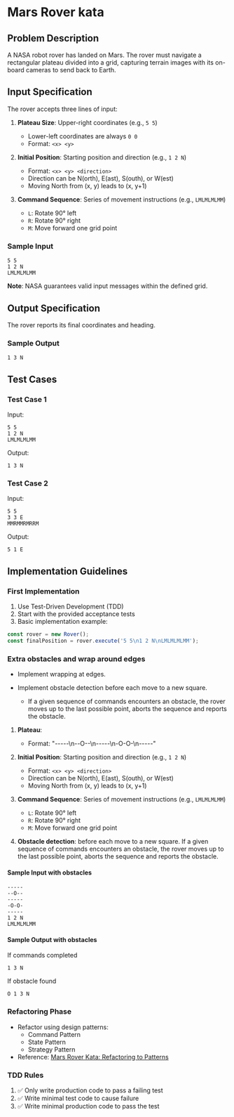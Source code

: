 # Mars Rover kata

## Problem Description

A NASA robot rover has landed on Mars. The rover must navigate a rectangular plateau divided into a grid, capturing terrain images with its on-board cameras to send back to Earth.

## Input Specification

The rover accepts three lines of input:

1. **Plateau Size**: Upper-right coordinates (e.g., `5 5`)

   - Lower-left coordinates are always `0 0`
   - Format: `<x> <y>`

2. **Initial Position**: Starting position and direction (e.g., `1 2 N`)

   - Format: `<x> <y> <direction>`
   - Direction can be N(orth), E(ast), S(outh), or W(est)
   - Moving North from (x, y) leads to (x, y+1)

3. **Command Sequence**: Series of movement instructions (e.g., `LMLMLMLMM`)
   - `L`: Rotate 90° left
   - `R`: Rotate 90° right
   - `M`: Move forward one grid point

### Sample Input

```text
5 5
1 2 N
LMLMLMLMM
```

**Note**: NASA guarantees valid input messages within the defined grid.

## Output Specification

The rover reports its final coordinates and heading.

### Sample Output

```text
1 3 N
```

## Test Cases

### Test Case 1

Input:

```text
5 5
1 2 N
LMLMLMLMM
```

Output:

```text
1 3 N
```

### Test Case 2

Input:

```text
5 5
3 3 E
MMRMMRMRRM
```

Output:

```text
5 1 E
```

## Implementation Guidelines

### First Implementation

1. Use Test-Driven Development (TDD)
2. Start with the provided acceptance tests
3. Basic implementation example:

```typescript
const rover = new Rover();
const finalPosition = rover.execute('5 5\n1 2 N\nLMLMLMLMM');
```

### Extra obstacles and wrap around edges

- Implement wrapping at edges.

- Implement obstacle detection before each move to a new square.
  - If a given sequence of commands encounters an obstacle, the rover moves up to the last possible point, aborts the sequence and reports the obstacle.

1. **Plateau**:

   - Format: "-----\n--O--\n-----\n-O-O-\n-----"

2. **Initial Position**: Starting position and direction (e.g., `1 2 N`)

   - Format: `<x> <y> <direction>`
   - Direction can be N(orth), E(ast), S(outh), or W(est)
   - Moving North from (x, y) leads to (x, y+1)

3. **Command Sequence**: Series of movement instructions (e.g., `LMLMLMLMM`)

   - `L`: Rotate 90° left
   - `R`: Rotate 90° right
   - `M`: Move forward one grid point

4. **Obstacle detection**: before each move to a new square. If a given sequence of commands encounters an obstacle, the rover moves up to the last possible point, aborts the sequence and reports the obstacle.

#### Sample Input with obstacles

```text
-----
--O--
-----
-O-O-
-----
1 2 N
LMLMLMLMM
```

#### Sample Output with obstacles

If commands completed

```text
1 3 N
```

If obstacle found

```text
O 1 3 N
```

### Refactoring Phase

- Refactor using design patterns:
  - Command Pattern
  - State Pattern
  - Strategy Pattern
- Reference: [Mars Rover Kata: Refactoring to Patterns](https://www.codurance.com/publications/2019/01/22/mars-rover-kata-refactoring-to-patterns)

### TDD Rules

1. ✅ Only write production code to pass a failing test
2. ✅ Write minimal test code to cause failure
3. ✅ Write minimal production code to pass the test
